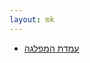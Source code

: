 ```yaml
---
layout: mk
---
```

* <i class="fa fa-newspaper-o"></i> [עמדת המפלגה](https://archive.today/gjQpX#selection-2763.2-2763.176)

